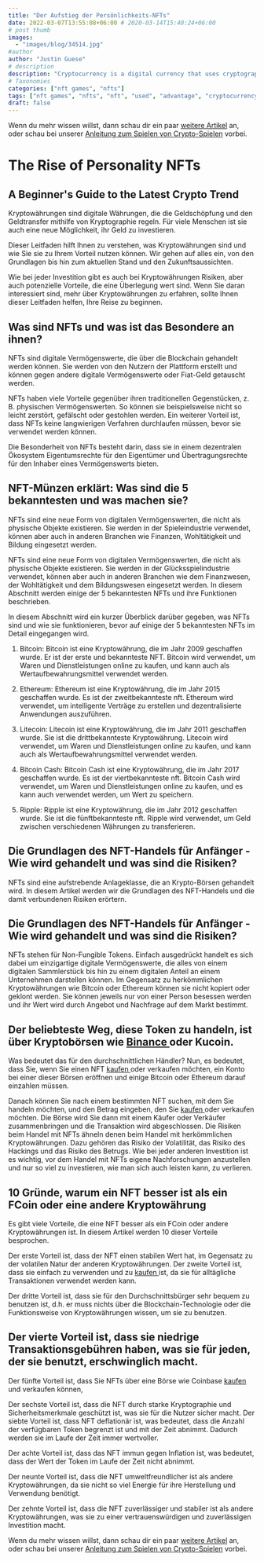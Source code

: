 ```yaml
---
title: "Der Aufstieg der Persönlichkeits-NFTs"
date: 2022-03-07T13:55:08+06:00 # 2020-03-14T15:40:24+06:00
# post thumb
images:
  - "images/blog/34514.jpg"
#author
author: "Justin Guese"
# description
description: "Cryptocurrency is a digital currency that uses cryptography to regulate the creation and transfer of money. For many people, it's also a new way of investing th"
# Taxonomies
categories: ["nft games", "nfts"]
tags: ["nft games", "nfts", "nft", "used", "advantage", "cryptocurrency", "##"]
draft: false
---
```



Wenn du mehr wissen willst, dann schau dir ein paar [weitere Artikel](/blog/) an, oder schau bei unserer [Anleitung zum Spielen von Crypto-Spielen](/services/how-do-i-get-started/) vorbei.

# The Rise of Personality NFTs

## A Beginner's Guide to the Latest Crypto Trend

Kryptowährungen sind digitale Währungen, die die Geldschöpfung und den Geldtransfer mithilfe von Kryptographie regeln. Für viele Menschen ist sie auch eine neue Möglichkeit, ihr Geld zu investieren.

Dieser Leitfaden hilft Ihnen zu verstehen, was Kryptowährungen sind und wie Sie sie zu Ihrem Vorteil nutzen können. Wir gehen auf alles ein, von den Grundlagen bis hin zum aktuellen Stand und den Zukunftsaussichten.

Wie bei jeder Investition gibt es auch bei Kryptowährungen Risiken, aber auch potenzielle Vorteile, die eine Überlegung wert sind. Wenn Sie daran interessiert sind, mehr über Kryptowährungen zu erfahren, sollte Ihnen dieser Leitfaden helfen, Ihre Reise zu beginnen.

## Was sind NFTs und was ist das Besondere an ihnen?

NFTs sind digitale Vermögenswerte, die über die Blockchain gehandelt werden können. Sie werden von den Nutzern der Plattform erstellt und können gegen andere digitale Vermögenswerte oder Fiat-Geld getauscht werden.

NFTs haben viele Vorteile gegenüber ihren traditionellen Gegenstücken, z. B. physischen Vermögenswerten. So können sie beispielsweise nicht so leicht zerstört, gefälscht oder gestohlen werden. Ein weiterer Vorteil ist, dass NFTs keine langwierigen Verfahren durchlaufen müssen, bevor sie verwendet werden können.

Die Besonderheit von NFTs besteht darin, dass sie in einem dezentralen Ökosystem Eigentumsrechte für den Eigentümer und Übertragungsrechte für den Inhaber eines Vermögenswerts bieten.

## NFT-Münzen erklärt: Was sind die 5 bekanntesten und was machen sie?

NFTs sind eine neue Form von digitalen Vermögenswerten, die nicht als physische Objekte existieren. Sie werden in der Spieleindustrie verwendet, können aber auch in anderen Branchen wie Finanzen, Wohltätigkeit und Bildung eingesetzt werden.

NFTs sind eine neue Form von digitalen Vermögenswerten, die nicht als physische Objekte existieren. Sie werden in der Glücksspielindustrie verwendet, können aber auch in anderen Branchen wie dem Finanzwesen, der Wohltätigkeit und dem Bildungswesen eingesetzt werden. In diesem Abschnitt werden einige der 5 bekanntesten NFTs und ihre Funktionen beschrieben.

In diesem Abschnitt wird ein kurzer Überblick darüber gegeben, was NFTs sind und wie sie funktionieren, bevor auf einige der 5 bekanntesten NFTs im Detail eingegangen wird.

1. Bitcoin: Bitcoin ist eine Kryptowährung, die im Jahr 2009 geschaffen wurde. Er ist der erste und bekannteste NFT. Bitcoin wird verwendet, um Waren und Dienstleistungen online zu kaufen, und kann auch als Wertaufbewahrungsmittel verwendet werden. 

2. Ethereum: Ethereum ist eine Kryptowährung, die im Jahr 2015 geschaffen wurde. Es ist der zweitbekannteste nft. Ethereum wird verwendet, um intelligente Verträge zu erstellen und dezentralisierte Anwendungen auszuführen. 

3. Litecoin: Litecoin ist eine Kryptowährung, die im Jahr 2011 geschaffen wurde. Sie ist die drittbekannteste Kryptowährung. Litecoin wird verwendet, um Waren und Dienstleistungen online zu kaufen, und kann auch als Wertaufbewahrungsmittel verwendet werden. 

4. Bitcoin Cash: Bitcoin Cash ist eine Kryptowährung, die im Jahr 2017 geschaffen wurde. Es ist der viertbekannteste nft. Bitcoin Cash wird verwendet, um Waren und Dienstleistungen online zu kaufen, und es kann auch verwendet werden, um Wert zu speichern. 

5. Ripple: Ripple ist eine Kryptowährung, die im Jahr 2012 geschaffen wurde. Sie ist die fünftbekannteste nft. Ripple wird verwendet, um Geld zwischen verschiedenen Währungen zu transferieren.

## Die Grundlagen des NFT-Handels für Anfänger - Wie wird gehandelt und was sind die Risiken? 

NFTs sind eine aufstrebende Anlageklasse, die an Krypto-Börsen gehandelt wird. In diesem Artikel werden wir die Grundlagen des NFT-Handels und die damit verbundenen Risiken erörtern.

## Die Grundlagen des NFT-Handels für Anfänger - Wie wird gehandelt und was sind die Risiken?

NFTs stehen für Non-Fungible Tokens. Einfach ausgedrückt handelt es sich dabei um einzigartige digitale Vermögenswerte, die alles von einem digitalen Sammlerstück bis hin zu einem digitalen Anteil an einem Unternehmen darstellen können. Im Gegensatz zu herkömmlichen Kryptowährungen wie Bitcoin oder Ethereum können sie nicht kopiert oder geklont werden. Sie können jeweils nur von einer Person besessen werden und ihr Wert wird durch Angebot und Nachfrage auf dem Markt bestimmt.

## Der beliebteste Weg, diese Token zu handeln, ist über Kryptobörsen wie [ Binance ](https://accounts.binance.com/en/register?ref=37092355) oder Kucoin. 

Was bedeutet das für den durchschnittlichen Händler? Nun, es bedeutet, dass Sie, wenn Sie einen NFT [ kaufen ](https://accounts.binance.com/en/register?ref=37092355) oder verkaufen möchten, ein Konto bei einer dieser Börsen eröffnen und einige Bitcoin oder Ethereum darauf einzahlen müssen. 

Danach können Sie nach einem bestimmten NFT suchen, mit dem Sie handeln möchten, und den Betrag eingeben, den Sie [ kaufen ](https://accounts.binance.com/en/register?ref=37092355) oder verkaufen möchten. Die Börse wird Sie dann mit einem Käufer oder Verkäufer zusammenbringen und die Transaktion wird abgeschlossen. Die Risiken beim Handel mit NFTs ähneln denen beim Handel mit herkömmlichen Kryptowährungen. Dazu gehören das Risiko der Volatilität, das Risiko des Hackings und das Risiko des Betrugs. Wie bei jeder anderen Investition ist es wichtig, vor dem Handel mit NFTs eigene Nachforschungen anzustellen und nur so viel zu investieren, wie man sich auch leisten kann, zu verlieren.

## 10 Gründe, warum ein NFT besser ist als ein FCoin oder eine andere Kryptowährung

Es gibt viele Vorteile, die eine NFT besser als ein FCoin oder andere Kryptowährungen ist. In diesem Artikel werden 10 dieser Vorteile besprochen.

Der erste Vorteil ist, dass der NFT einen stabilen Wert hat, im Gegensatz zu der volatilen Natur der anderen Kryptowährungen. Der zweite Vorteil ist, dass sie einfach zu verwenden und zu [ kaufen ](https://accounts.binance.com/en/register?ref=37092355) ist, da sie für alltägliche Transaktionen verwendet werden kann.

Der dritte Vorteil ist, dass sie für den Durchschnittsbürger sehr bequem zu benutzen ist, d.h. er muss nichts über die Blockchain-Technologie oder die Funktionsweise von Kryptowährungen wissen, um sie zu benutzen.

## Der vierte Vorteil ist, dass sie niedrige Transaktionsgebühren haben, was sie für jeden, der sie benutzt, erschwinglich macht.

Der fünfte Vorteil ist, dass Sie NFTs über eine Börse wie Coinbase [ kaufen ](https://accounts.binance.com/en/register?ref=37092355) und verkaufen können,

Der sechste Vorteil ist, dass die NFT durch starke Kryptographie und Sicherheitsmerkmale geschützt ist, was sie für die Nutzer sicher macht. Der siebte Vorteil ist, dass NFT deflationär ist, was bedeutet, dass die Anzahl der verfügbaren Token begrenzt ist und mit der Zeit abnimmt. Dadurch werden sie im Laufe der Zeit immer wertvoller. 

Der achte Vorteil ist, dass das NFT immun gegen Inflation ist, was bedeutet, dass der Wert der Token im Laufe der Zeit nicht abnimmt. 

Der neunte Vorteil ist, dass die NFT umweltfreundlicher ist als andere Kryptowährungen, da sie nicht so viel Energie für ihre Herstellung und Verwendung benötigt. 

Der zehnte Vorteil ist, dass die NFT zuverlässiger und stabiler ist als andere Kryptowährungen, was sie zu einer vertrauenswürdigen und zuverlässigen Investition macht.

Wenn du mehr wissen willst, dann schau dir ein paar [weitere Artikel](/blog/) an, oder schau bei unserer [Anleitung zum Spielen von Crypto-Spielen](/services/how-do-i-get-started/) vorbei.

